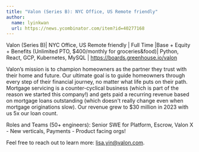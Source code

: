 ```yaml
---
title: "Valon (Series B): NYC Office, US Remote friendly"
author:
  name: lyinkwan
  url: https://news.ycombinator.com/item?id=40277168
---
```

Valon (Series B)| NYC Office, US Remote friendly | Full Time |Base + Equity + Benefits (Unlimited PTO, $400&#x2F;monthly for groceries&amp;food)| Python, React, GCP, Kubernetes, MySQL | <a href="https:&#x2F;&#x2F;boards.greenhouse.io&#x2F;valon" rel="nofollow">https:&#x2F;&#x2F;boards.greenhouse.io&#x2F;valon</a>

Valon’s mission is to champion homeowners as the partner they trust with their home and future. Our ultimate goal is to guide homeowners through every step of their financial journey, no matter what life puts on their path. Mortgage servicing is a counter-cyclical business (which is part of the reason we started this company!) and gets paid a recurring revenue based on mortgage loans outstanding (which doesn&#x27;t really change even when mortgage originations slow). Our revenue grew to $30 million in 2023 with us 5x our loan count.

Roles and Teams (50+ engineers): Senior SWE for Platform, Escrow, Valon X - New verticals, Payments - Product facing orgs!

Feel free to reach out to learn more: lisa.yin@valon.com.
